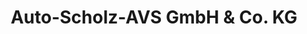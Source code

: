 ---
title: "Auto-Scholz-AVS GmbH & Co. KG"
url: /eisenberg/auto-scholz-avs-gmbh-und-co-kg/
shop: Autohaus
---